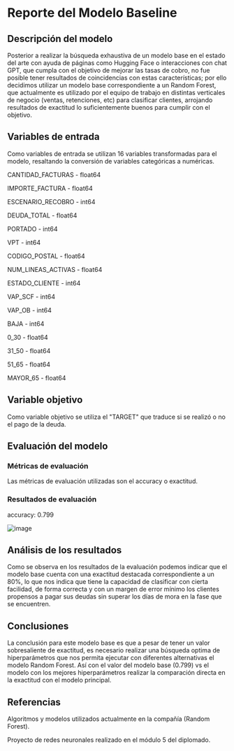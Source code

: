 # Reporte del Modelo Baseline

## Descripción del modelo

Posterior a realizar la búsqueda exhaustiva de un modelo base en el estado del arte con ayuda de páginas como Hugging Face o interacciones con chat GPT, que cumpla con el objetivo de mejorar las tasas de cobro, no fue posible tener resultados de coincidencias con estas características; por ello decidimos utilizar un modelo base correspondiente a un Random Forest, que actualmente es utilizado por el equipo de trabajo en distintas verticales de negocio (ventas, retenciones, etc) para clasificar clientes, arrojando resultados de exactitud lo suficientemente buenos para cumplir con el objetivo.

## Variables de entrada

Como variables de entrada se utilizan 16 variables transformadas para el modelo, resaltando la conversión de variables categóricas a numéricas.

CANTIDAD_FACTURAS - float64

IMPORTE_FACTURA - float64

ESCENARIO_RECOBRO - int64

DEUDA_TOTAL - float64

PORTADO - int64

VPT - int64

CODIGO_POSTAL - float64

NUM_LINEAS_ACTIVAS - float64

ESTADO_CLIENTE - int64

VAP_SCF - int64

VAP_OB - int64

BAJA - int64

0_30 - float64

31_50 - float64

51_65 - float64

MAYOR_65 - float64

## Variable objetivo

Como variable objetivo se utiliza el "TARGET" que traduce si se realizó o no el pago de la deuda.

## Evaluación del modelo

### Métricas de evaluación

Las métricas de evaluación utilizadas son el accuracy o exactitud.

### Resultados de evaluación

accuracy: 0.799

![image](https://github.com/socampo737/tdsp_Victor_Santiago_M6/assets/125618328/a06a1ad3-5fe1-4fdc-bb17-9fcd4acf2aff)

## Análisis de los resultados

Como se observa en los resultados de la evaluación podemos indicar que el modelo base cuenta con una exactitud destacada correspondiente a un 80%, lo que nos indica que tiene la capacidad de clasificar con cierta facilidad, de forma correcta y con un margen de error mínimo los clientes propensos a pagar sus deudas sin superar los días de mora en la fase que se encuentren.   

## Conclusiones

La conclusión para este modelo base es que a pesar de tener un valor sobresaliente de exactitud, es necesario realizar una búsqueda optima de hiperparámetros que nos permita ejecutar con diferentes alternativas el modelo Random Forest. Así con el valor del modelo base (0.799) vs el modelo con los mejores hiperparámetros realizar la comparación directa en la exactitud con el modelo principal.

## Referencias

Algoritmos y modelos utilizados actualmente en la compañía (Random Forest).

Proyecto de redes neuronales realizado en el módulo 5 del diplomado.
